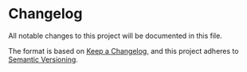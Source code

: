 <!--
SPDX-FileCopyrightText: 2025 Will Reed
SPDX-License-Identifier: LGPL-3.0-or-later
-->
# Changelog

All notable changes to this project will be documented in this file.

The format is based on [Keep a Changelog](https://keepachangelog.com/en/1.1.0/),
and this project adheres to [Semantic Versioning](https://semver.org/spec/v2.0.0.html).
